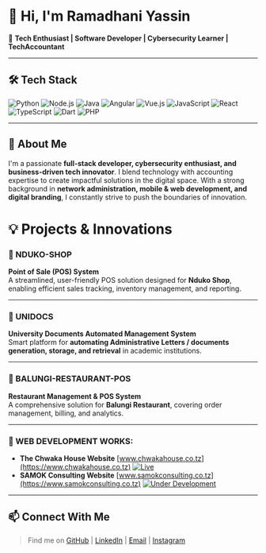 # 👋 Hi, I'm Ramadhani Yassin

🚀 **Tech Enthusiast | Software Developer | Cybersecurity Learner | TechAccountant**

---
## 🛠️ Tech Stack
<span><img src="https://img.shields.io/badge/Python-3776AB?style=for-the-badge&logo=python&logoColor=white" alt="Python"></span>
<span><img src="https://img.shields.io/badge/Node.js-339933?style=for-the-badge&logo=nodedotjs&logoColor=white" alt="Node.js"></span>
<span><img src="https://img.shields.io/badge/Java-007396?style=for-the-badge&logo=java&logoColor=white" alt="Java"></span>
<span><img src="https://img.shields.io/badge/Angular-DD0031?style=for-the-badge&logo=angular&logoColor=white" alt="Angular"></span>
<span><img src="https://img.shields.io/badge/Vue.js-4FC08D?style=for-the-badge&logo=vuedotjs&logoColor=white" alt="Vue.js"></span>
<span><img src="https://img.shields.io/badge/JavaScript-F7DF1E?style=for-the-badge&logo=javascript&logoColor=black" alt="JavaScript"></span>
<span><img src="https://img.shields.io/badge/React-61DAFB?style=for-the-badge&logo=react&logoColor=black" alt="React"></span>
<span><img src="https://img.shields.io/badge/TypeScript-3178C6?style=for-the-badge&logo=typescript&logoColor=white" alt="TypeScript"></span>
<span><img src="https://img.shields.io/badge/Dart-0175C2?style=for-the-badge&logo=dart&logoColor=white" alt="Dart"></span>
<span><img src="https://img.shields.io/badge/PHP-777BB4?style=for-the-badge&logo=php&logoColor=white" alt="PHP"></span>

---

## 👀 About Me
I'm a passionate **full-stack developer, cybersecurity enthusiast, and business-driven tech innovator**. I blend technology with accounting expertise to create impactful solutions in the digital space. With a strong background in **network administration, mobile & web development, and digital branding**, I constantly strive to push the boundaries of innovation.

# **💡 Projects & Innovations**  

### **📌 NDUKO-SHOP**  
**Point of Sale (POS) System**  
A streamlined, user-friendly POS solution designed for **Nduko Shop**, enabling efficient sales tracking, inventory management, and reporting.  
 
---  

### **📌 UNIDOCS**  
**University Documents Automated Management System**  
Smart platform for **automating Administrative Letters / documents generation, storage, and retrieval** in academic institutions.  

---  

### **📌 BALUNGI-RESTAURANT-POS**  
**Restaurant Management & POS System**  
A comprehensive solution for **Balungi Restaurant**, covering order management, billing, and analytics.  

---

### **📌 WEB DEVELOPMENT WORKS:**  
- **The Chwaka House Website** [www.chwakahouse.co.tz](https://www.chwakahouse.co.tz) [![Live](https://img.shields.io/badge/Status-Live-brightgreen)](https://www.chwakahouse.co.tz) 
- **SAMOK Consulting Website** [www.samokconsulting.co.tz](https://www.samokconsulting.co.tz) [![Under Development](https://img.shields.io/badge/Status-Under_Development-orange)](https://www.samokconsulting.co.tz)

---  

## 📫 Connect With Me
> Find me on [GitHub](https://github.com/Ramadhani-Yassin) | [LinkedIn](https://www.linkedin.com/in/ramadhani-yassin-ramadhani/) | [Email](mailto:yasynramah@gmail.com) | [Instagram](https://www.instagram.com/rm_tech.tz/) 
   

